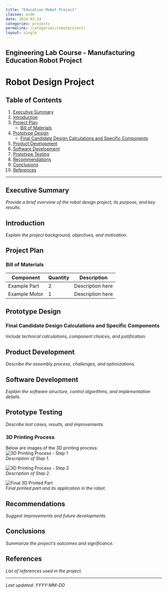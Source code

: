 ```yaml
---
title: "Education Robot Project"
classes: wide
date: 2024-03-24
categories: projects
permalink: /categories/robotproject/
layout: single
---
```


## Engineering Lab Course - Manufacturing Education Robot Project


# Robot Design Project

## Table of Contents
1. [Executive Summary](#executive-summary)  
2. [Introduction](#introduction)  
3. [Project Plan](#project-plan)  
   - [Bill of Materials](#bill-of-materials)  
4. [Prototype Design](#prototype-design)  
   - [Final Candidate Design Calculations and Specific Components](#final-candidate-design-calculations-and-specific-components)  
5. [Product Development](#product-development)  
6. [Software Development](#software-development)  
7. [Prototype Testing](#prototype-testing)  
8. [Recommendations](#recommendations)  
9. [Conclusions](#conclusions)  
10. [References](#references)  

---

## Executive Summary
*Provide a brief overview of the robot design project, its purpose, and key results.*

## Introduction
*Explain the project background, objectives, and motivation.*

## Project Plan
### Bill of Materials
| Component | Quantity | Description |
|-----------|----------|-------------|
| Example Part | 2 | Description here |
| Example Motor | 1 | Description here |

## Prototype Design
### Final Candidate Design Calculations and Specific Components
*Include technical calculations, component choices, and justification.*

## Product Development
*Describe the assembly process, challenges, and optimizations.*

## Software Development
*Explain the software structure, control algorithms, and implementation details.*

## Prototype Testing
*Describe test cases, results, and improvements.*

### 3D Printing Process
Below are images of the 3D printing process:  
![3D Printing Process - Step 1](images/3d_printing_step1.jpg)  
*Description of Step 1.*  

![3D Printing Process - Step 2](images/3d_printing_step2.jpg)  
*Description of Step 2.*  

![Final 3D Printed Part](images/final_3d_part.jpg)  
*Final printed part and its application in the robot.*

## Recommendations
*Suggest improvements and future developments.*

## Conclusions
*Summarize the project's outcomes and significance.*

## References
*List of references used in the project.*

---
*Last updated: YYYY-MM-DD*

